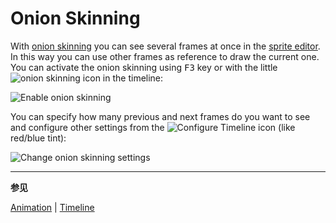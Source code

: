 # Onion Skinning

With [onion skinning](https://en.wikipedia.org/wiki/Onion_skinning)
you can see several frames at once in the [sprite editor](sprite-editor.md).
In this way you can use other frames as reference to draw the current one.
You can activate the onion skinning using <kbd>F3</kbd> key or with the little
![onion skinning](animation/onion-skinning.png) icon in the timeline:

![Enable onion skinning](animation/enable-onion-skinning.gif)

You can specify how many previous and next frames do you want to see
and configure other settings from the
![Configure Timeline](animation/configure-timeline.png) icon (like red/blue tint):

![Change onion skinning settings](animation/onion-skinning-settings.gif)

---

**参见**

[Animation](animation.md) |
[Timeline](timeline.md)
